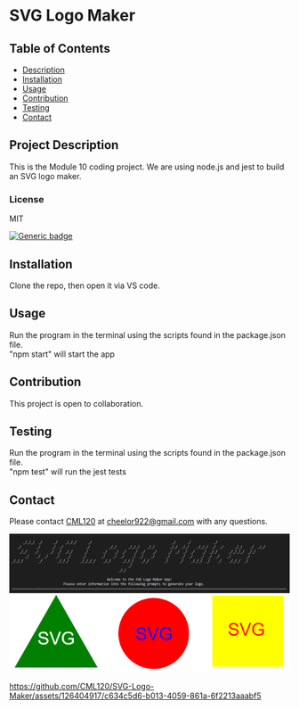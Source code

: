 
  
  # SVG Logo Maker

  ## Table of Contents
  - [Description](#project-description)
  - [Installation](#installation)
  - [Usage](#usage)
  - [Contribution](#contribution)
  - [Testing](#testing)
  - [Contact](#contact)


  ## Project Description
  This is the Module 10 coding project. We are using node.js and jest to build an SVG logo maker.
  
  ### License 
  MIT
  
  [![Generic badge](https://img.shields.io/badge/License-MIT-green.svg)](https://choosealicense.com/licenses/mit/.)
  
   

  
  ## Installation 
  Clone the repo, then open it via VS code.


  ## Usage 
  Run the program in the terminal using the scripts found in the package.json file.  
  "npm start" will start the app



  ## Contribution
  This project is open to collaboration.


  ## Testing
  Run the program in the terminal using the scripts found in the package.json file.  
  "npm test" will run the jest tests

  
  ## Contact
  Please contact [CML120](https://github.com/CML120) at cheelor922@gmail.com with any questions.

![Alt text](image.png)

https://github.com/CML120/SVG-Logo-Maker/assets/126404917/c634c5d6-b013-4059-861a-6f2213aaabf5

